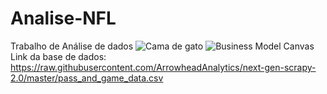 # Analise-NFL
Trabalho de Análise de dados
![Cama de gato](https://user-images.githubusercontent.com/115369071/196823543-6a848db1-9095-4164-bbee-5da227a6c096.png)
![Business Model Canvas](https://user-images.githubusercontent.com/115369071/196823552-c24584f9-e983-4273-aa57-e56e7dafd9bb.png)
Link da base de dados:
https://raw.githubusercontent.com/ArrowheadAnalytics/next-gen-scrapy-2.0/master/pass_and_game_data.csv
